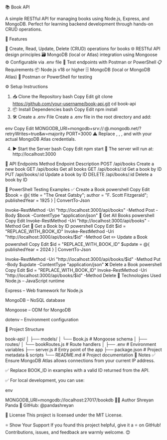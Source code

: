 📚 Book API

A simple RESTful API for managing books using Node.js, Express, and MongoDB.
Perfect for learning backend development through hands-on CRUD operations.

🚀 Features

📖 Create, Read, Update, Delete (CRUD) operations for books
🌐 RESTful API design principles
🗃️ MongoDB (local or Atlas) integration using Mongoose
⚙️ Configurable via .env file
🧪 Test endpoints with Postman or PowerShell
📋 Requirements
📦 Node.js v18 or higher
🗄️ MongoDB (local or MongoDB Atlas)
🔬 Postman or PowerShell for testing

⚙️ Setup Instructions
1. 📥 Clone the Repository
bash
Copy
Edit
git clone https://github.com/your-username/book-api.git
cd book-api
2. 📦 Install Dependencies
bash
Copy
Edit
npm install
3. 🛠️ Create a .env File
Create a .env file in the root directory and add:

env
Copy
Edit
MONGODB_URI=mongodb+srv://<username>:<password>@<cluster>.mongodb.net/<database>?retryWrites=true&w=majority
PORT=3000
⚠️ Replace <username>, <password>, <cluster>, and <database> with your actual MongoDB Atlas credentials.

4. ▶️ Start the Server
bash
Copy
Edit
npm start
📍 The server will run at: http://localhost:3000

📡 API Endpoints
Method	Endpoint	Description
POST	/api/books	Create a new book
GET	/api/books	Get all books
GET	/api/books/:id	Get a book by ID
PUT	/api/books/:id	Update a book by ID
DELETE	/api/books/:id	Delete a book by ID

🧪 PowerShell Testing Examples
✅ Create a Book
powershell
Copy
Edit
$book = @{
    title = "The Great Gatsby";
    author = "F. Scott Fitzgerald";
    publishedYear = 1925
} | ConvertTo-Json

Invoke-RestMethod -Uri "http://localhost:3000/api/books" -Method Post -Body $book -ContentType "application/json"
📖 Get All Books
powershell
Copy
Edit
Invoke-RestMethod -Uri "http://localhost:3000/api/books" -Method Get
📗 Get a Book by ID
powershell
Copy
Edit
$id = "REPLACE_WITH_BOOK_ID"
Invoke-RestMethod -Uri "http://localhost:3000/api/books/$id" -Method Get
✏️ Update a Book
powershell
Copy
Edit
$id = "REPLACE_WITH_BOOK_ID"
$update = @{ publishedYear = 2024 } | ConvertTo-Json

Invoke-RestMethod -Uri "http://localhost:3000/api/books/$id" -Method Put -Body $update -ContentType "application/json"
❌ Delete a Book
powershell
Copy
Edit
$id = "REPLACE_WITH_BOOK_ID"
Invoke-RestMethod -Uri "http://localhost:3000/api/books/$id" -Method Delete
🧰 Technologies Used
Node.js – JavaScript runtime

Express – Web framework for Node.js

MongoDB – NoSQL database

Mongoose – ODM for MongoDB

dotenv – Environment configuration

📁 Project Structure

book-api/
│
├── models/
│   └── Book.js         # Mongoose schema
│
├── routes/
│   └── bookRoutes.js   # Route handlers
│
├── .env                # Environment variables
├── server.js           # Entry point of the app
├── package.json        # Project metadata & scripts
└── README.md           # Project documentation
📌 Notes
✅ Ensure MongoDB Atlas allows connections from your current IP address.

✅ Replace BOOK_ID in examples with a valid ID returned from the API.

✅ For local development, you can use:

env

MONGODB_URI=mongodb://localhost:27017/bookdb
👨‍💻 Author
Shreyan Panda
🔗 GitHub: @pandashreyan

📄 License
This project is licensed under the MIT License.

⭐ Show Your Support
If you found this project helpful, give it a ⭐ on GitHub!
Contributions, issues, and feedback are warmly welcome. 😊
